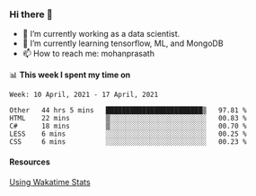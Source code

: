 ### Hi there 👋

- 🔭 I’m currently working as a data scientist.
- 🌱 I’m currently learning tensorflow, ML, and MongoDB
- 📫 How to reach me: mohanprasath

📊 **This week I spent my time on**
<!--START_SECTION:waka-->
```text
Week: 10 April, 2021 - 17 April, 2021

Other   44 hrs 5 mins   ████████████████████████▒   97.81 % 
HTML    22 mins         ▒░░░░░░░░░░░░░░░░░░░░░░░░   00.83 % 
C#      18 mins         ▒░░░░░░░░░░░░░░░░░░░░░░░░   00.70 % 
LESS    6 mins          ░░░░░░░░░░░░░░░░░░░░░░░░░   00.25 % 
CSS     6 mins          ░░░░░░░░░░░░░░░░░░░░░░░░░   00.23 % 
```
<!--END_SECTION:waka-->

#### Resources
[Using Wakatime Stats](https://github.com/marketplace/actions/waka-readme)
